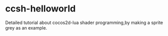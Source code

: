 # ccsh-helloworld
Detailed tutorial about cocos2d-lua shader programming,by making a sprite grey as an example.
